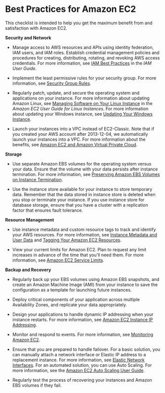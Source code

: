 # Best Practices for Amazon EC2<a name="ec2-best-practices"></a>

This checklist is intended to help you get the maximum benefit from and satisfaction with Amazon EC2\.

**Security and Network**

+ Manage access to AWS resources and APIs using identity federation, IAM users, and IAM roles\. Establish credential management policies and procedures for creating, distributing, rotating, and revoking AWS access credentials\. For more information, see [IAM Best Practices](http://docs.aws.amazon.com/IAM/latest/UserGuide/IAMBestPractices.html) in the *IAM User Guide*\.

+ Implement the least permissive rules for your security group\. For more information, see [Security Group Rules](using-network-security.md#security-group-rules)\.

+ Regularly patch, update, and secure the operating system and applications on your instance\. For more information about updating Amazon Linux, see [Managing Software on Your Linux Instance](http://docs.aws.amazon.com/AWSEC2/latest/UserGuide/managing-software.html) in the *Amazon EC2 User Guide for Linux Instances*\. For more information about updating your Windows instance, see [Updating Your Windows Instance](http://docs.aws.amazon.com/AWSEC2/latest/WindowsGuide/windows-ami-version-history.html#update-windows-instance)\.

+ Launch your instances into a VPC instead of EC2\-Classic\. Note that if you created your AWS account after 2013\-12\-04, we automatically launch your instances into a VPC\. For more information about the benefits, see [Amazon EC2 and Amazon Virtual Private Cloud](using-vpc.md)\.

**Storage**

+ Use separate Amazon EBS volumes for the operating system versus your data\. Ensure that the volume with your data persists after instance termination\. For more information, see [Preserving Amazon EBS Volumes on Instance Termination](terminating-instances.md#preserving-volumes-on-termination)\.

+ Use the instance store available for your instance to store temporary data\. Remember that the data stored in instance store is deleted when you stop or terminate your instance\. If you use instance store for database storage, ensure that you have a cluster with a replication factor that ensures fault tolerance\.

**Resource Management**

+ Use instance metadata and custom resource tags to track and identify your AWS resources\. For more information, see [Instance Metadata and User Data](ec2-instance-metadata.md) and [Tagging Your Amazon EC2 Resources](Using_Tags.md)\.

+ View your current limits for Amazon EC2\. Plan to request any limit increases in advance of the time that you'll need them\. For more information, see [Amazon EC2 Service Limits](ec2-resource-limits.md)\.

**Backup and Recovery**

+ Regularly back up your EBS volumes using Amazon EBS snapshots, and create an Amazon Machine Image \(AMI\) from your instance to save the configuration as a template for launching future instances\.

+ Deploy critical components of your application across multiple Availability Zones, and replicate your data appropriately\.

+ Design your applications to handle dynamic IP addressing when your instance restarts\. For more information, see [Amazon EC2 Instance IP Addressing](using-instance-addressing.md)\.

+ Monitor and respond to events\. For more information, see [Monitoring Amazon EC2](monitoring_ec2.md)\.

+ Ensure that you are prepared to handle failover\. For a basic solution, you can manually attach a network interface or Elastic IP address to a replacement instance\. For more information, see [Elastic Network Interfaces](using-eni.md)\. For an automated solution, you can use Auto Scaling\. For more information, see the [Amazon EC2 Auto Scaling User Guide](http://docs.aws.amazon.com/autoscaling/latest/userguide/)\.

+ Regularly test the process of recovering your instances and Amazon EBS volumes if they fail\.